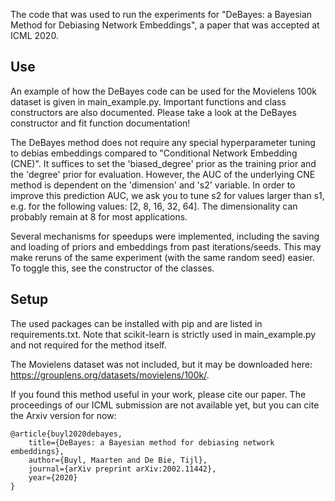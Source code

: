 The code that was used to run the experiments for "DeBayes: a Bayesian Method for Debiasing Network Embeddings", a paper that was accepted at ICML 2020.

## Use
An example of how the DeBayes code can be used for the Movielens 100k dataset is given in main_example.py. Important functions and class constructors are also documented. Please take a look at the DeBayes constructor and fit function documentation!

The DeBayes method does not require any special hyperparameter tuning to debias embeddings compared to "Conditional Network Embedding 
(CNE)". It suffices to set the 'biased_degree' prior as the training prior and the 'degree' prior for evaluation. However, the AUC of the underlying CNE method is dependent on the 'dimension' and 's2' variable. In order to improve this prediction AUC, we ask you to tune s2 for values larger than s1, e.g. for the following values: [2, 8, 16, 32, 64]. The dimensionality can probably remain at 8 for most applications. 

Several mechanisms for speedups were implemented, including the saving and loading of priors and embeddings from past iterations/seeds. This may make reruns of the same experiment (with the same random seed) easier. To toggle this, see the constructor of the classes.


## Setup
The used packages can be installed with pip and are listed in requirements.txt. Note that scikit-learn is strictly used in main_example.py and not required for the method itself. 

The Movielens dataset was not included, but it may be downloaded here: https://grouplens.org/datasets/movielens/100k/.



If you found this method useful in your work, please cite our paper. The proceedings of our ICML submission are not available yet, but you can cite the Arxiv version for now: 

    @article{buyl2020debayes,
        title={DeBayes: a Bayesian method for debiasing network embeddings},
        author={Buyl, Maarten and De Bie, Tijl},
        journal={arXiv preprint arXiv:2002.11442},
        year={2020}
    }
